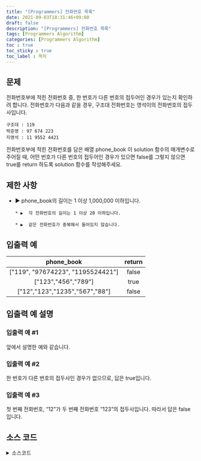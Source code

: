 ```yaml
---
title: "[Programmers] 전화번호 목록"
date: 2021-09-03T18:31:46+09:00
draft: false
description: "[Programmers] 전화번호 목록"
tags: [Programmers Algorithm]
categories: [Programmers Algorithm]
toc : true
toc_sticky : true
toc_label : 목차
---
```

## 문제
전화번호부에 적힌 전화번호 중, 한 번호가 다른 번호의 접두어인 경우가 있는지 확인하려 합니다.
전화번호가 다음과 같을 경우, 구조대 전화번호는 영석이의 전화번호의 접두사입니다.

    구조대 : 119
    박준영 : 97 674 223
    지영석 : 11 9552 4421

전화번호부에 적힌 전화번호를 담은 배열 phone_book 이 solution 함수의 매개변수로 주어질 때, 어떤 번호가 다른 번호의 접두어인 경우가 있으면 false를 그렇지 않으면 true를 return 하도록 solution 함수를 작성해주세요.


## 제한 사항

  * ▶ phone_book의 길이는 1 이상 1,000,000 이하입니다. 

        * ▶  각 전화번호의 길이는 1 이상 20 이하입니다.

        * ▶  같은 전화번호가 중복해서 들어있지 않습니다.



## 입출력 예

|phone_book|return|
|:-----------:|:-----------:|
|["119", "97674223", "1195524421"]|false|
|["123","456","789"]|true|
|["12","123","1235","567","88"]|false|

## 입출력 예 설명

### 입출력 예 #1
앞에서 설명한 예와 같습니다.

### 입출력 예 #2
한 번호가 다른 번호의 접두사인 경우가 없으므로, 답은 true입니다.

### 입출력 예 #3
첫 번째 전화번호, “12”가 두 번째 전화번호 “123”의 접두사입니다. 따라서 답은 false입니다.

## 소스 코드

<details>
<summary>소스코드</summary>
<div markdown="1">

```python
def solution(phone_book):
    answer = True
    phone_book_hash = {}
    for numbers in phone_book:
        phone_book_hash[numbers] = 1
    for numbers in phone_book:
        check = ''
        for number in numbers:
            check += number
            if check in phone_book_hash and check != numbers:
                answer = False
    return answer
```
</div>
</details>